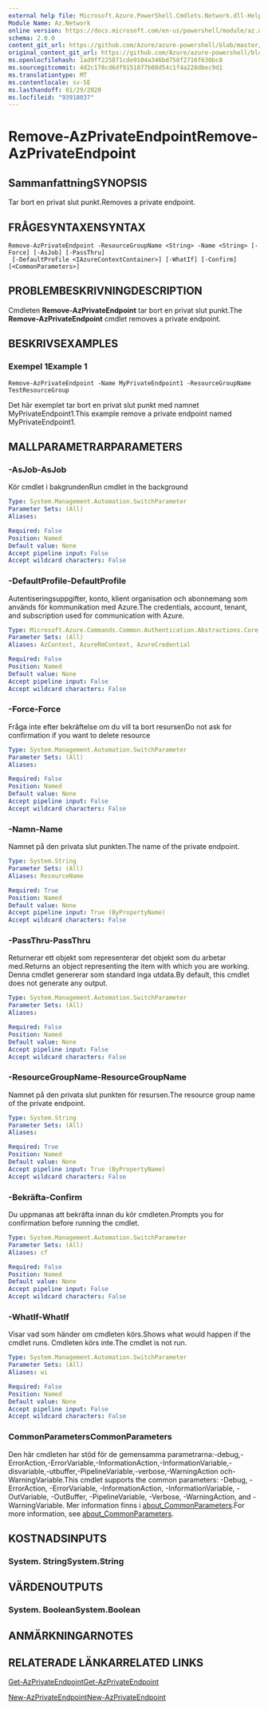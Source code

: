 ```yaml
---
external help file: Microsoft.Azure.PowerShell.Cmdlets.Network.dll-Help.xml
Module Name: Az.Network
online version: https://docs.microsoft.com/en-us/powershell/module/az.network/remove-azprivateendpoint
schema: 2.0.0
content_git_url: https://github.com/Azure/azure-powershell/blob/master/src/Network/Network/help/Remove-AzPrivateEndpoint.md
original_content_git_url: https://github.com/Azure/azure-powershell/blob/master/src/Network/Network/help/Remove-AzPrivateEndpoint.md
ms.openlocfilehash: 1ad9ff225871cde9104a346bd758f2716f630bc8
ms.sourcegitcommit: 4d2c178cd6df9151877b08d54c1f4a228dbec9d1
ms.translationtype: MT
ms.contentlocale: sv-SE
ms.lasthandoff: 01/29/2020
ms.locfileid: "93918037"
---
```

# <span data-ttu-id="e8b3b-101">Remove-AzPrivateEndpoint</span><span class="sxs-lookup"><span data-stu-id="e8b3b-101">Remove-AzPrivateEndpoint</span></span>

## <span data-ttu-id="e8b3b-102">Sammanfattning</span><span class="sxs-lookup"><span data-stu-id="e8b3b-102">SYNOPSIS</span></span>
<span data-ttu-id="e8b3b-103">Tar bort en privat slut punkt.</span><span class="sxs-lookup"><span data-stu-id="e8b3b-103">Removes a private endpoint.</span></span>

## <span data-ttu-id="e8b3b-104">FRÅGESYNTAXEN</span><span class="sxs-lookup"><span data-stu-id="e8b3b-104">SYNTAX</span></span>

```
Remove-AzPrivateEndpoint -ResourceGroupName <String> -Name <String> [-Force] [-AsJob] [-PassThru]
 [-DefaultProfile <IAzureContextContainer>] [-WhatIf] [-Confirm] [<CommonParameters>]
```

## <span data-ttu-id="e8b3b-105">PROBLEMBESKRIVNING</span><span class="sxs-lookup"><span data-stu-id="e8b3b-105">DESCRIPTION</span></span>
<span data-ttu-id="e8b3b-106">Cmdleten **Remove-AzPrivateEndpoint** tar bort en privat slut punkt.</span><span class="sxs-lookup"><span data-stu-id="e8b3b-106">The **Remove-AzPrivateEndpoint** cmdlet removes a private endpoint.</span></span> 

## <span data-ttu-id="e8b3b-107">BESKRIVS</span><span class="sxs-lookup"><span data-stu-id="e8b3b-107">EXAMPLES</span></span>

### <span data-ttu-id="e8b3b-108">Exempel 1</span><span class="sxs-lookup"><span data-stu-id="e8b3b-108">Example 1</span></span>
```
Remove-AzPrivateEndpoint -Name MyPrivateEndpoint1 -ResourceGroupName TestResourceGroup
```

<span data-ttu-id="e8b3b-109">Det här exemplet tar bort en privat slut punkt med namnet MyPrivateEndpoint1.</span><span class="sxs-lookup"><span data-stu-id="e8b3b-109">This example remove a private endpoint named MyPrivateEndpoint1.</span></span>

## <span data-ttu-id="e8b3b-110">MALLPARAMETRAR</span><span class="sxs-lookup"><span data-stu-id="e8b3b-110">PARAMETERS</span></span>

### <span data-ttu-id="e8b3b-111">-AsJob</span><span class="sxs-lookup"><span data-stu-id="e8b3b-111">-AsJob</span></span>
<span data-ttu-id="e8b3b-112">Kör cmdlet i bakgrunden</span><span class="sxs-lookup"><span data-stu-id="e8b3b-112">Run cmdlet in the background</span></span>

```yaml
Type: System.Management.Automation.SwitchParameter
Parameter Sets: (All)
Aliases:

Required: False
Position: Named
Default value: None
Accept pipeline input: False
Accept wildcard characters: False
```

### <span data-ttu-id="e8b3b-113">-DefaultProfile</span><span class="sxs-lookup"><span data-stu-id="e8b3b-113">-DefaultProfile</span></span>
<span data-ttu-id="e8b3b-114">Autentiseringsuppgifter, konto, klient organisation och abonnemang som används för kommunikation med Azure.</span><span class="sxs-lookup"><span data-stu-id="e8b3b-114">The credentials, account, tenant, and subscription used for communication with Azure.</span></span>

```yaml
Type: Microsoft.Azure.Commands.Common.Authentication.Abstractions.Core.IAzureContextContainer
Parameter Sets: (All)
Aliases: AzContext, AzureRmContext, AzureCredential

Required: False
Position: Named
Default value: None
Accept pipeline input: False
Accept wildcard characters: False
```

### <span data-ttu-id="e8b3b-115">-Force</span><span class="sxs-lookup"><span data-stu-id="e8b3b-115">-Force</span></span>
<span data-ttu-id="e8b3b-116">Fråga inte efter bekräftelse om du vill ta bort resursen</span><span class="sxs-lookup"><span data-stu-id="e8b3b-116">Do not ask for confirmation if you want to delete resource</span></span>

```yaml
Type: System.Management.Automation.SwitchParameter
Parameter Sets: (All)
Aliases:

Required: False
Position: Named
Default value: None
Accept pipeline input: False
Accept wildcard characters: False
```

### <span data-ttu-id="e8b3b-117">-Namn</span><span class="sxs-lookup"><span data-stu-id="e8b3b-117">-Name</span></span>
<span data-ttu-id="e8b3b-118">Namnet på den privata slut punkten.</span><span class="sxs-lookup"><span data-stu-id="e8b3b-118">The name of the private endpoint.</span></span>

```yaml
Type: System.String
Parameter Sets: (All)
Aliases: ResourceName

Required: True
Position: Named
Default value: None
Accept pipeline input: True (ByPropertyName)
Accept wildcard characters: False
```

### <span data-ttu-id="e8b3b-119">-PassThru</span><span class="sxs-lookup"><span data-stu-id="e8b3b-119">-PassThru</span></span>
<span data-ttu-id="e8b3b-120">Returnerar ett objekt som representerar det objekt som du arbetar med.</span><span class="sxs-lookup"><span data-stu-id="e8b3b-120">Returns an object representing the item with which you are working.</span></span>
<span data-ttu-id="e8b3b-121">Denna cmdlet genererar som standard inga utdata.</span><span class="sxs-lookup"><span data-stu-id="e8b3b-121">By default, this cmdlet does not generate any output.</span></span>

```yaml
Type: System.Management.Automation.SwitchParameter
Parameter Sets: (All)
Aliases:

Required: False
Position: Named
Default value: None
Accept pipeline input: False
Accept wildcard characters: False
```

### <span data-ttu-id="e8b3b-122">-ResourceGroupName</span><span class="sxs-lookup"><span data-stu-id="e8b3b-122">-ResourceGroupName</span></span>
<span data-ttu-id="e8b3b-123">Namnet på den privata slut punkten för resursen.</span><span class="sxs-lookup"><span data-stu-id="e8b3b-123">The resource group name of the private endpoint.</span></span>

```yaml
Type: System.String
Parameter Sets: (All)
Aliases:

Required: True
Position: Named
Default value: None
Accept pipeline input: True (ByPropertyName)
Accept wildcard characters: False
```

### <span data-ttu-id="e8b3b-124">-Bekräfta</span><span class="sxs-lookup"><span data-stu-id="e8b3b-124">-Confirm</span></span>
<span data-ttu-id="e8b3b-125">Du uppmanas att bekräfta innan du kör cmdleten.</span><span class="sxs-lookup"><span data-stu-id="e8b3b-125">Prompts you for confirmation before running the cmdlet.</span></span>

```yaml
Type: System.Management.Automation.SwitchParameter
Parameter Sets: (All)
Aliases: cf

Required: False
Position: Named
Default value: None
Accept pipeline input: False
Accept wildcard characters: False
```

### <span data-ttu-id="e8b3b-126">-WhatIf</span><span class="sxs-lookup"><span data-stu-id="e8b3b-126">-WhatIf</span></span>
<span data-ttu-id="e8b3b-127">Visar vad som händer om cmdleten körs.</span><span class="sxs-lookup"><span data-stu-id="e8b3b-127">Shows what would happen if the cmdlet runs.</span></span>
<span data-ttu-id="e8b3b-128">Cmdleten körs inte.</span><span class="sxs-lookup"><span data-stu-id="e8b3b-128">The cmdlet is not run.</span></span>

```yaml
Type: System.Management.Automation.SwitchParameter
Parameter Sets: (All)
Aliases: wi

Required: False
Position: Named
Default value: None
Accept pipeline input: False
Accept wildcard characters: False
```

### <span data-ttu-id="e8b3b-129">CommonParameters</span><span class="sxs-lookup"><span data-stu-id="e8b3b-129">CommonParameters</span></span>
<span data-ttu-id="e8b3b-130">Den här cmdleten har stöd för de gemensamma parametrarna:-debug,-ErrorAction,-ErrorVariable,-InformationAction,-InformationVariable,-disvariable,-utbuffer,-PipelineVariable,-verbose,-WarningAction och-WarningVariable.</span><span class="sxs-lookup"><span data-stu-id="e8b3b-130">This cmdlet supports the common parameters: -Debug, -ErrorAction, -ErrorVariable, -InformationAction, -InformationVariable, -OutVariable, -OutBuffer, -PipelineVariable, -Verbose, -WarningAction, and -WarningVariable.</span></span> <span data-ttu-id="e8b3b-131">Mer information finns i [about_CommonParameters](https://go.microsoft.com/fwlink/?LinkID=113216).</span><span class="sxs-lookup"><span data-stu-id="e8b3b-131">For more information, see [about_CommonParameters](https://go.microsoft.com/fwlink/?LinkID=113216).</span></span>

## <span data-ttu-id="e8b3b-132">KOSTNADS</span><span class="sxs-lookup"><span data-stu-id="e8b3b-132">INPUTS</span></span>

### <span data-ttu-id="e8b3b-133">System. String</span><span class="sxs-lookup"><span data-stu-id="e8b3b-133">System.String</span></span>

## <span data-ttu-id="e8b3b-134">VÄRDEN</span><span class="sxs-lookup"><span data-stu-id="e8b3b-134">OUTPUTS</span></span>

### <span data-ttu-id="e8b3b-135">System. Boolean</span><span class="sxs-lookup"><span data-stu-id="e8b3b-135">System.Boolean</span></span>

## <span data-ttu-id="e8b3b-136">ANMÄRKNINGAR</span><span class="sxs-lookup"><span data-stu-id="e8b3b-136">NOTES</span></span>

## <span data-ttu-id="e8b3b-137">RELATERADE LÄNKAR</span><span class="sxs-lookup"><span data-stu-id="e8b3b-137">RELATED LINKS</span></span>

[<span data-ttu-id="e8b3b-138">Get-AzPrivateEndpoint</span><span class="sxs-lookup"><span data-stu-id="e8b3b-138">Get-AzPrivateEndpoint</span></span>](./Get-AzPrivateEndpoint.md)

[<span data-ttu-id="e8b3b-139">New-AzPrivateEndpoint</span><span class="sxs-lookup"><span data-stu-id="e8b3b-139">New-AzPrivateEndpoint</span></span>](./New-AzPrivateEndpoint.md)